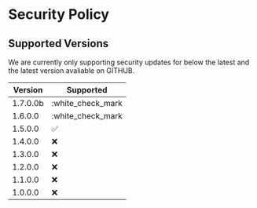 # Security Policy

## Supported Versions

We are currently only supporting security updates for below the latest and the latest version avaliable on GITHUB.

| Version | Supported          |
| ------- | ------------------ |
| 1.7.0.0b | :white_check_mark  |
| 1.6.0.0  | :white_check_mark  |
| 1.5.0.0  | :white_check_mark: |
| 1.4.0.0  | :x:                |
| 1.3.0.0  | :x:                |
| 1.2.0.0  | :x:                |
| 1.1.0.0  | :x:                |
| 1.0.0.0  | :x:                |



